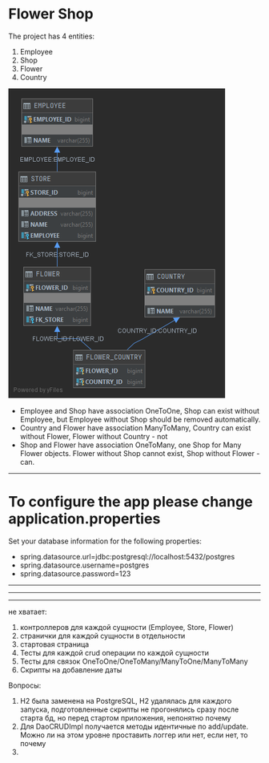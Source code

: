 # Flower Shop

The project has 4 entities:
1. Employee
2. Shop
3. Flower
4. Country

![alt text](INFORMATION_SCHEMA.png "Tables schema")

* Employee and Shop have association OneToOne, Shop can exist without Employee, but Employee without Shop should be removed automatically.
* Country and Flower have association ManyToMany, Country can exist without Flower, Flower without Country - not
* Shop and Flower have association OneToMany, one Shop for Many Flower objects. Flower without Shop cannot exist, Shop without Flower - can.

---

# To configure the app please change application.properties #
Set your database information for the following properties:
* spring.datasource.url=jdbc:postgresql://localhost:5432/postgres
* spring.datasource.username=postgres
* spring.datasource.password=123



-----
-----
-----
не хватает:
1. контроллеров для каждой сущности (Employee, Store, Flower)
2. странички для каждой сущности в отдельности
3. стартовая страница
4. Тесты для каждой crud операции по каждой сущности
5. Тесты для связок OneToOne/OneToMany/ManyToOne/ManyToMany
6. Скрипты на добавление даты

Вопросы: 
1. H2 была заменена на PostgreSQL, H2 удалялась для каждого запуска, подготовленные скрипты не прогонялись сразу после старта бд, но перед стартом приложения, непонятно почему
2. Для DaoCRUDImpl получается методы идентичные по add/update. Можно ли на этом уровне проставить логгер или нет, если нет, то почему
3. 